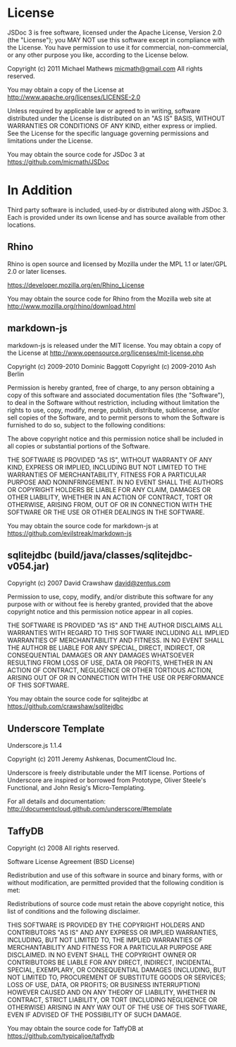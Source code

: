 License
=======

JSDoc 3 is free software, licensed under the Apache License,
Version 2.0 (the "License"); you MAY NOT use this software except in
compliance with the License. You have permission to use it for commercial,
non-commercial, or any other purpose you like, according to the
License below.

Copyright (c) 2011 Michael Mathews <micmath@gmail.com>
All rights reserved.

You may obtain a copy of the License at
http://www.apache.org/licenses/LICENSE-2.0

Unless required by applicable law or agreed to in writing, software
distributed under the License is distributed on an "AS IS" BASIS,
WITHOUT WARRANTIES OR CONDITIONS OF ANY KIND, either express or
implied. See the License for the specific language governing
permissions and limitations under the License.

You may obtain the source code for JSDoc 3 at
https://github.com/micmath/JSDoc


In Addition
===========

Third party software is included, used-by or distributed along
with JSDoc 3. Each is provided under its own license and has source
available from other locations.


Rhino
----

Rhino is open source and licensed by Mozilla under the MPL 1.1 or
later/GPL 2.0 or later licenses.

https://developer.mozilla.org/en/Rhino_License

You may obtain the source code for Rhino from the Mozilla web site at
http://www.mozilla.org/rhino/download.html

markdown-js
----

markdown-js is released under the MIT license. You may obtain a copy of the
License at http://www.opensource.org/licenses/mit-license.php

Copyright (c) 2009-2010 Dominic Baggott
Copyright (c) 2009-2010 Ash Berlin

Permission is hereby granted, free of charge, to any person obtaining a copy
of this software and associated documentation files (the "Software"), to deal
in the Software without restriction, including without limitation the rights
to use, copy, modify, merge, publish, distribute, sublicense, and/or sell
copies of the Software, and to permit persons to whom the Software is
furnished to do so, subject to the following conditions:

The above copyright notice and this permission notice shall be included in
all copies or substantial portions of the Software.

THE SOFTWARE IS PROVIDED "AS IS", WITHOUT WARRANTY OF ANY KIND, EXPRESS OR
IMPLIED, INCLUDING BUT NOT LIMITED TO THE WARRANTIES OF MERCHANTABILITY,
FITNESS FOR A PARTICULAR PURPOSE AND NONINFRINGEMENT. IN NO EVENT SHALL THE
AUTHORS OR COPYRIGHT HOLDERS BE LIABLE FOR ANY CLAIM, DAMAGES OR OTHER
LIABILITY, WHETHER IN AN ACTION OF CONTRACT, TORT OR OTHERWISE, ARISING FROM,
OUT OF OR IN CONNECTION WITH THE SOFTWARE OR THE USE OR OTHER DEALINGS IN
THE SOFTWARE.

You may obtain the source code for markdown-js at
https://github.com/evilstreak/markdown-js

sqlitejdbc (build/java/classes/sqlitejdbc-v054.jar)
----

Copyright (c) 2007 David Crawshaw <david@zentus.com>

Permission to use, copy, modify, and/or distribute this software for any
purpose with or without fee is hereby granted, provided that the above
copyright notice and this permission notice appear in all copies.

THE SOFTWARE IS PROVIDED "AS IS" AND THE AUTHOR DISCLAIMS ALL WARRANTIES
WITH REGARD TO THIS SOFTWARE INCLUDING ALL IMPLIED WARRANTIES OF
MERCHANTABILITY AND FITNESS. IN NO EVENT SHALL THE AUTHOR BE LIABLE FOR
ANY SPECIAL, DIRECT, INDIRECT, OR CONSEQUENTIAL DAMAGES OR ANY DAMAGES
WHATSOEVER RESULTING FROM LOSS OF USE, DATA OR PROFITS, WHETHER IN AN
ACTION OF CONTRACT, NEGLIGENCE OR OTHER TORTIOUS ACTION, ARISING OUT OF
OR IN CONNECTION WITH THE USE OR PERFORMANCE OF THIS SOFTWARE.

You may obtain the source code for sqlitejdbc at
https://github.com/crawshaw/sqlitejdbc

Underscore Template
----

Underscore.js 1.1.4

Copyright (c) 2011 Jeremy Ashkenas, DocumentCloud Inc.

Underscore is freely distributable under the MIT license.
Portions of Underscore are inspired or borrowed from Prototype,
Oliver Steele's Functional, and John Resig's Micro-Templating.

For all details and documentation:
http://documentcloud.github.com/underscore/#template

TaffyDB
----

Copyright (c) 2008 All rights reserved.

Software License Agreement (BSD License)

Redistribution and use of this software in source and binary forms,
with or without modification, are permitted provided that the
following condition is met:

Redistributions of source code must retain the above copyright
notice, this list of conditions and the following disclaimer.

THIS SOFTWARE IS PROVIDED BY THE COPYRIGHT HOLDERS AND CONTRIBUTORS
"AS IS" AND ANY EXPRESS OR IMPLIED WARRANTIES, INCLUDING, BUT NOT
LIMITED TO, THE IMPLIED WARRANTIES OF MERCHANTABILITY AND FITNESS FOR
A PARTICULAR PURPOSE ARE DISCLAIMED. IN NO EVENT SHALL THE COPYRIGHT
OWNER OR CONTRIBUTORS BE LIABLE FOR ANY DIRECT, INDIRECT, INCIDENTAL,
SPECIAL, EXEMPLARY, OR CONSEQUENTIAL DAMAGES (INCLUDING, BUT NOT
LIMITED TO, PROCUREMENT OF SUBSTITUTE GOODS OR SERVICES; LOSS OF USE,
DATA, OR PROFITS; OR BUSINESS INTERRUPTION) HOWEVER CAUSED AND ON ANY
THEORY OF LIABILITY, WHETHER IN CONTRACT, STRICT LIABILITY, OR TORT
(INCLUDING NEGLIGENCE OR OTHERWISE) ARISING IN ANY WAY OUT OF THE USE
OF THIS SOFTWARE, EVEN IF ADVISED OF THE POSSIBILITY OF SUCH DAMAGE.

You may obtain the source code for TaffyDB at
https://github.com/typicaljoe/taffydb